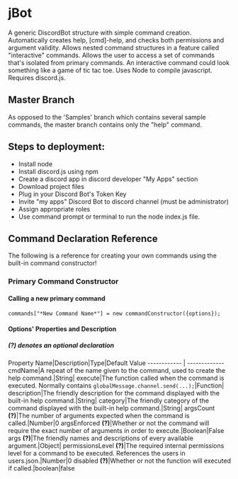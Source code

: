 # jBot
A generic DiscordBot structure with simple command creation.  Automatically creates help, [cmd]-help, and checks both permissions and argument validity.  Allows nested command structures in a feature called "interactive" commands.  Allows the user to access a set of commands that's isolated from primary commands.  An interactive command could look something like a game of tic tac toe.
Uses Node to compile javascript.  Requires discord.js.

## Master Branch
As opposed to the 'Samples' branch which contains several sample commands, the master branch contains only the "help" command.

## Steps to deployment:
* Install node
* Install discord.js using npm
* Create a discord app in discord developer "My Apps" section
* Download project files
* Plug in your Discord Bot's Token Key
* Invite "my apps" Discord Bot to discord channel (must be administrator)
* Assign appropriate roles
* Use command prompt or terminal to run the node index.js file.

## Command Declaration Reference
The following is a reference for creating your own commands using the built-in command constructor!
### Primary Command Constructor
#### Calling a new primary command
```commands["*New Command Name*"] = new commandConstructor({options});```
#### Options' Properties and Description
##### (?) denotes an optional declaration
Property Name|Description|Type|Default Value
------------ | -------------
cmdName|A repeat of the name given to the command, used to create the help command.|String|
execute|The function called when the command is executed.  Normally contains ```globalMessage.channel.send(...);```|Function|
description|The friendly description for the command displayed with the built-in help command.|String|
category|The friendly category of the command displayed with the built-in help command.|String|
argsCount **(?)**|The number of arguments expected when the command is called.|Number|0
argsEnforced **(?)**|Whether or not the command will require the exact number of arguments in order to execute.|Boolean|False
args **(?)**|The friendly names and descriptions of every available argument.|Object|
permissionsLevel **(?)**|The required internal permissions level for a command to be executed.  References the users in users.json.|Number|0
disabled **(?)**|Whether or not the function will executed if called.|boolean|false

